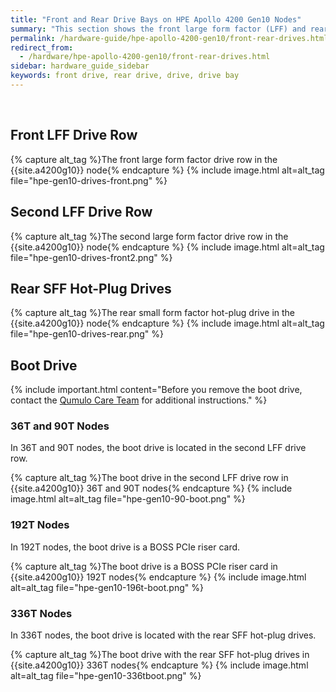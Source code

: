```yaml
---
title: "Front and Rear Drive Bays on HPE Apollo 4200 Gen10 Nodes"
summary: "This section shows the front large form factor (LFF) and rear small form factor (SFF) drive bays in HPE Apollo 4200 Gen10 nodes."
permalink: /hardware-guide/hpe-apollo-4200-gen10/front-rear-drives.html
redirect_from:
  - /hardware/hpe-apollo-4200-gen10/front-rear-drives.html
sidebar: hardware_guide_sidebar
keywords: front drive, rear drive, drive, drive bay
---
```


<br>

## Front LFF Drive Row
{% capture alt_tag %}The front large form factor drive row in the {{site.a4200g10}} node{% endcapture %}
{% include image.html alt=alt_tag file="hpe-gen10-drives-front.png" %}

## Second LFF Drive Row
{% capture alt_tag %}The second large form factor drive row in the {{site.a4200g10}} node{% endcapture %}
{% include image.html alt=alt_tag file="hpe-gen10-drives-front2.png" %}

## Rear SFF Hot-Plug Drives
{% capture alt_tag %}The rear small form factor hot-plug drive in the {{site.a4200g10}} node{% endcapture %}
{% include image.html alt=alt_tag file="hpe-gen10-drives-rear.png" %}

## Boot Drive
{% include important.html content="Before you remove the boot drive, contact the [Qumulo Care Team](https://care.qumulo.com/hc/en-us/articles/115008409408) for additional instructions." %}

### 36T and 90T Nodes
In 36T and 90T nodes, the boot drive is located in the second LFF drive row.

{% capture alt_tag %}The boot drive in the second LFF drive row in {{site.a4200g10}} 36T and 90T nodes{% endcapture %}
{% include image.html alt=alt_tag file="hpe-gen10-90-boot.png" %}

### 192T Nodes
In 192T nodes, the boot drive is a BOSS PCIe riser card.

{% capture alt_tag %}The boot drive is a BOSS PCIe riser card in {{site.a4200g10}} 192T nodes{% endcapture %}
{% include image.html alt=alt_tag file="hpe-gen10-196t-boot.png" %}

### 336T Nodes
In 336T nodes, the boot drive is located with the rear SFF hot-plug drives.

{% capture alt_tag %}The boot drive with the rear SFF hot-plug drives in {{site.a4200g10}} 336T nodes{% endcapture %}
{% include image.html alt=alt_tag file="hpe-gen10-336tboot.png" %}
